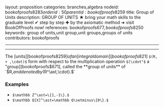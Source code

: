 layout: proposition
categories: branches,algebra
nodeid: bookofproofs$8283
orderid: 50
parentid: bookofproofs$8259
title: Group of Units
description: GROUP OF UNITS ★ bring your math skills to the graduate level ✔ step by step ✚ by the axiomatic method ➜ visit BookOfProofs now!
references: bookofproofs$677,bookofproofs$8250
keywords: group of units,unit group,unit groups,groups of units
contributors: bookofproofs

---


---

The [units][bookofproofs$8259] of an [integral domain][bookofproofs$821] `$(R, + ,\cdot)$` form with respect to the multiplication operation `$[\cdot"$` a "group][bookofproofs$671], called the **group of units** of `$R,$` and denoted by `$(R^\ast,\cdot).$`

### Examples

* `$\mathbb Z^\ast=\{1,-1\}.$`
* `$\mathbb Q[X]^\ast=\mathbb Q\setminus\{0\}.$`
